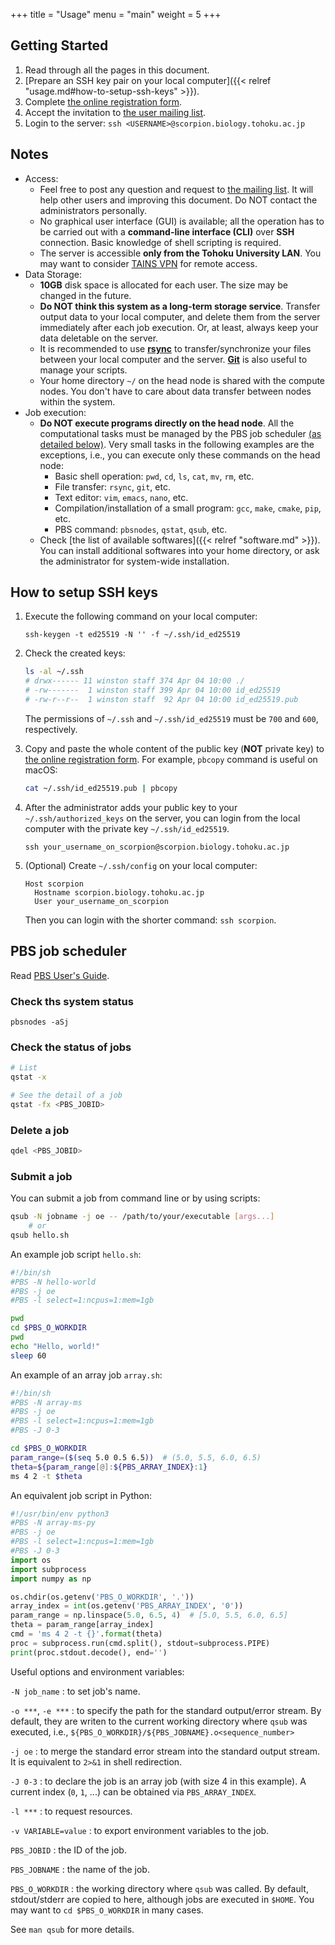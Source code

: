 +++
title = "Usage"
menu = "main"
weight = 5
+++

## Getting Started

1.  Read through all the pages in this document.
1.  [Prepare an SSH key pair on your local computer]({{< relref "usage.md#how-to-setup-ssh-keys" >}}).
1.  Complete [the online registration form](https://goo.gl/forms/kxe6AWalGjH4wg5t2).
1.  Accept the invitation to [the user mailing list](https://groups.google.com/forum/#!forum/scorpion-tohoku).
1.  Login to the server: `ssh <USERNAME>@scorpion.biology.tohoku.ac.jp`

<!--more-->

## Notes

- Access:
    - Feel free to post any question and request to
      [the mailing list](https://groups.google.com/forum/#!forum/scorpion-tohoku).
      It will help other users and improving this document.
      Do NOT contact the administrators personally.
    - No graphical user interface (GUI) is available;
      all the operation has to be carried out with a **command-line interface (CLI)** over **SSH** connection.
      Basic knowledge of shell scripting is required.
    - The server is accessible **only from the Tohoku University LAN**.
      You may want to consider [TAINS VPN](https://www.tains.tohoku.ac.jp/contents/remote/remote-access.html) for remote access.
- Data Storage:
    - **10GB** disk space is allocated for each user.
      The size may be changed in the future.
    - **Do NOT think this system as a long-term storage service**.
      Transfer output data to your local computer,
      and delete them from the server immediately after each job execution.
      Or, at least, always keep your data deletable on the server.
    - It is recommended to use [**rsync**](https://www.google.co.jp/search?q=rsync+ssh)
      to transfer/synchronize your files between your local computer and the server.
      [**Git**](https://git-scm.com/) is also useful to manage your scripts.
    - Your home directory `~/` on the head node is shared with the compute nodes.
      You don't have to care about data transfer between nodes within the system.
- Job execution:
    - **Do NOT execute programs directly on the head node**.
      All the computational tasks must be managed by the PBS job scheduler
      [(as detailed below)](#pbs-job-scheduler).
      Very small tasks in the following examples are the exceptions,
      i.e., you can execute only these commands on the head node:
        - Basic shell operation: `pwd`, `cd`, `ls`, `cat`, `mv`, `rm`, etc.
        - File transfer: `rsync`, `git`, etc.
        - Text editor: `vim`, `emacs`, `nano`, etc.
        - Compilation/installation of a small program:
          `gcc`, `make`, `cmake`, `pip`, etc.
        - PBS command: `pbsnodes`, `qstat`, `qsub`, etc.
    - Check [the list of available softwares]({{< relref "software.md" >}}).
      You can install additional softwares into your home directory,
      or ask the administrator for system-wide installation.

## How to setup SSH keys

1.  Execute the following command on your local computer:

    ```
    ssh-keygen -t ed25519 -N '' -f ~/.ssh/id_ed25519
    ```

1.  Check the created keys:

    ```sh
    ls -al ~/.ssh
    # drwx------ 11 winston staff 374 Apr 04 10:00 ./
    # -rw-------  1 winston staff 399 Apr 04 10:00 id_ed25519
    # -rw-r--r--  1 winston staff  92 Apr 04 10:00 id_ed25519.pub
    ```

    The permissions of `~/.ssh` and `~/.ssh/id_ed25519` must be `700` and `600`, respectively.

1.  Copy and paste the whole content of the public key (**NOT** private key) to
    [the online registration form](https://goo.gl/forms/kxe6AWalGjH4wg5t2).
    For example, `pbcopy` command is useful on macOS:

    ```sh
    cat ~/.ssh/id_ed25519.pub | pbcopy
    ```

1.  After the administrator adds your public key to your `~/.ssh/authorized_keys` on the server,
    you can login from the local computer with the private key `~/.ssh/id_ed25519`.

    ```
    ssh your_username_on_scorpion@scorpion.biology.tohoku.ac.jp
    ```

1.  (Optional) Create `~/.ssh/config` on your local computer:

    ```
    Host scorpion
      Hostname scorpion.biology.tohoku.ac.jp
      User your_username_on_scorpion
    ```

    Then you can login with the shorter command: `ssh scorpion`.


## PBS job scheduler

Read [PBS User's Guide](https://www.google.co.jp/search?q=pbs+professional+19).

### Check ths system status

```
pbsnodes -aSj
```

### Check the status of jobs

```sh
# List
qstat -x

# See the detail of a job
qstat -fx <PBS_JOBID>
```

### Delete a job

```sh
qdel <PBS_JOBID>
```

### Submit a job

You can submit a job from command line or by using scripts:

```sh
qsub -N jobname -j oe -- /path/to/your/executable [args...]
    # or
qsub hello.sh
```

An example job script `hello.sh`:

```sh
#!/bin/sh
#PBS -N hello-world
#PBS -j oe
#PBS -l select=1:ncpus=1:mem=1gb

pwd
cd $PBS_O_WORKDIR
pwd
echo "Hello, world!"
sleep 60
```

An example of an array job `array.sh`:

```sh
#!/bin/sh
#PBS -N array-ms
#PBS -j oe
#PBS -l select=1:ncpus=1:mem=1gb
#PBS -J 0-3

cd $PBS_O_WORKDIR
param_range=($(seq 5.0 0.5 6.5))  # (5.0, 5.5, 6.0, 6.5)
theta=${param_range[@]:${PBS_ARRAY_INDEX}:1}
ms 4 2 -t $theta
```

An equivalent job script in Python:

```py
#!/usr/bin/env python3
#PBS -N array-ms-py
#PBS -j oe
#PBS -l select=1:ncpus=1:mem=1gb
#PBS -J 0-3
import os
import subprocess
import numpy as np

os.chdir(os.getenv('PBS_O_WORKDIR', '.'))
array_index = int(os.getenv('PBS_ARRAY_INDEX', '0'))
param_range = np.linspace(5.0, 6.5, 4)  # [5.0, 5.5, 6.0, 6.5]
theta = param_range[array_index]
cmd = 'ms 4 2 -t {}'.format(theta)
proc = subprocess.run(cmd.split(), stdout=subprocess.PIPE)
print(proc.stdout.decode(), end='')
```

Useful options and environment variables:

`-N job_name`
: to set job's name.

`-o ***`, `-e ***`
: to specify the path for the standard output/error stream.
  By default, they are writen to the current working directory where `qsub` was executed,
  i.e., `${PBS_O_WORKDIR}/${PBS_JOBNAME}.o<sequence_number>`

`-j oe`
: to merge the standard error stream into the standard output stream.
  It is equivalent to `2>&1` in shell redirection.

`-J 0-3`
: to declare the job is an array job (with size 4 in this example).
  A current index (`0`, `1`, ...) can be obtained via `PBS_ARRAY_INDEX`.

`-l ***`
: to request resources.

`-v VARIABLE=value`
: to export environment variables to the job.

`PBS_JOBID`
: the ID of the job.

`PBS_JOBNAME`
: the name of the job.

`PBS_O_WORKDIR`
: the working directory where `qsub` was called.
  By default, stdout/stderr are copied to here,
  although jobs are executed in `$HOME`.
  You may want to `cd $PBS_O_WORKDIR` in many cases.

See `man qsub` for more details.
